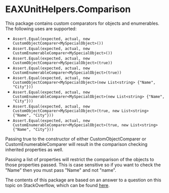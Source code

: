 ﻿# EAXUnitHelpers.Comparison

This package contains custom comparators for objects and enumerables. The following uses are supported:

  * ```Assert.Equal(expected, actual, new CustomObjectComparer<MySpecialObject>())```
  * ```Assert.Equal(expected, actual, new CustomEnumerableComparer<MySpecialObject>())```
  * ```Assert.Equal(expected, actual, new CustomObjectComparer<MySpecialObject>(true))```
  * ```Assert.Equal(expected, actual, new CustomEnumerableComparer<MySpecialObject>(true))```
  * ```Assert.Equal(expected, actual, new CustomObjectComparer<MySpecialObject>(new List<string> {"Name", "City"}))```
  * ```Assert.Equal(expected, actual, new CustomEnumerableComparer<MySpecialObject>(new List<string> {"Name", "City"}))```
  * ```Assert.Equal(expected, actual, new CustomObjectComparer<MySpecialObject>(true, new List<string> {"Name", "City"}))```
  * ```Assert.Equal(expected, actual, new CustomEnumerableComparer<MySpecialObject>(true, new List<string> {"Name", "City"}))```

Passing true to the constructor of either CustomObjectComparer or CustomEnumerableComparer will result in the comparison checking inherited properties as well.

Passing a list of properties will restrict the comparison of the objects to those properties passed. This is case sensitive so if you want to check the "Name" then you must pass "Name" and not "name".

The contents of this package are based on an answer to a question on this topic on StackOverflow, which can be found [here](https://stackoverflow.com/questions/11135337/xunit-assertion-for-checking-equality-of-objects/49825057).